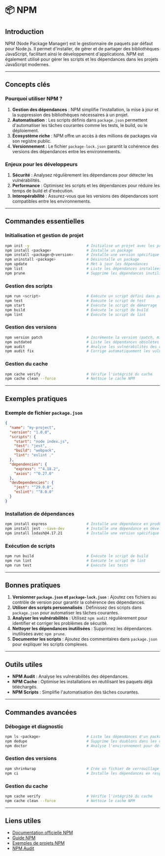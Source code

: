 # 📦 NPM

## Introduction

NPM (Node Package Manager) est le gestionnaire de paquets par défaut pour Node.js. Il permet d'installer, de gérer et de partager des bibliothèques JavaScript, facilitant ainsi le développement d'applications. NPM est également utilisé pour gérer les scripts et les dépendances dans les projets JavaScript modernes.

---

## Concepts clés

### Pourquoi utiliser NPM ?

1. **Gestion des dépendances** : NPM simplifie l'installation, la mise à jour et la suppression des bibliothèques nécessaires à un projet.
2. **Automatisation** : Les scripts définis dans `package.json` permettent d'automatiser les tâches courantes comme les tests, le build, ou le déploiement.
3. **Écosystème riche** : NPM offre un accès à des millions de packages via son registre public.
4. **Versionnement** : Le fichier `package-lock.json` garantit la cohérence des versions des dépendances entre les environnements.

### Enjeux pour les développeurs

1. **Sécurité** : Analysez régulièrement les dépendances pour détecter les vulnérabilités.
2. **Performance** : Optimisez les scripts et les dépendances pour réduire les temps de build et d'exécution.
3. **Interopérabilité** : Assurez-vous que les versions des dépendances sont compatibles entre les environnements.

---

## Commandes essentielles

### Initialisation et gestion de projet

```bash
npm init -y                          # Initialise un projet avec les paramètres par défaut
npm install <package>                # Installe un package
npm install <package>@<version>      # Installe une version spécifique d'un package
npm uninstall <package>              # Désinstalle un package
npm update                           # Met à jour les dépendances
npm list                             # Liste les dépendances installées
npm prune                            # Supprime les dépendances inutilisées
```

### Gestion des scripts

```bash
npm run <script>                     # Exécute un script défini dans package.json
npm test                             # Exécute le script de test
npm start                            # Exécute le script de démarrage
npm build                            # Exécute le script de build
npm lint                             # Exécute le script de lint
```

### Gestion des versions

```bash
npm version patch                    # Incrémente la version (patch, minor, major)
npm outdated                         # Liste les dépendances obsolètes
npm audit                            # Analyse les vulnérabilités des dépendances
npm audit fix                        # Corrige automatiquement les vulnérabilités
```

### Gestion du cache

```bash
npm cache verify                     # Vérifie l'intégrité du cache
npm cache clean --force              # Nettoie le cache NPM
```

---

## Exemples pratiques

### Exemple de fichier `package.json`

```json
{
  "name": "my-project",
  "version": "1.0.0",
  "scripts": {
    "start": "node index.js",
    "test": "jest",
    "build": "webpack",
    "lint": "eslint ."
  },
  "dependencies": {
    "express": "^4.18.2",
    "axios": "^0.27.0"
  },
  "devDependencies": {
    "jest": "^29.0.0",
    "eslint": "^8.0.0"
  }
}
```

### Installation de dépendances

```bash
npm install express                  # Installe une dépendance en production
npm install jest --save-dev          # Installe une dépendance en développement
npm install lodash@4.17.21           # Installe une version spécifique de lodash
```

### Exécution de scripts

```bash
npm run build                        # Exécute le script de build
npm run lint                         # Exécute le script de lint
npm run test                         # Exécute les tests
```

---

## Bonnes pratiques

1. **Versionner `package.json` et `package-lock.json`** : Ajoutez ces fichiers au contrôle de version pour garantir la cohérence des dépendances.
2. **Utiliser des scripts personnalisés** : Définissez des scripts dans `package.json` pour automatiser les tâches courantes.
3. **Analyser les vulnérabilités** : Utilisez `npm audit` régulièrement pour identifier et corriger les problèmes de sécurité.
4. **Nettoyer les dépendances inutilisées** : Supprimez les dépendances inutilisées avec `npm prune`.
5. **Documenter les scripts** : Ajoutez des commentaires dans `package.json` pour expliquer les scripts complexes.

---

## Outils utiles

- **NPM Audit** : Analyse les vulnérabilités des dépendances.
- **NPM Cache** : Optimise les installations en réutilisant les paquets déjà téléchargés.
- **NPM Scripts** : Simplifie l'automatisation des tâches courantes.

---

## Commandes avancées

### Débogage et diagnostic

```bash
npm ls <package>                     # Liste les dépendances d'un package spécifique
npm dedupe                           # Supprime les doublons dans les dépendances
npm doctor                           # Analyse l'environnement pour détecter les problèmes
```

### Gestion des versions

```bash
npm shrinkwrap                       # Crée un fichier de verrouillage des dépendances (alternative à package-lock.json)
npm ci                               # Installe les dépendances en respectant strictement le fichier package-lock.json
```

### Gestion du cache

```bash
npm cache verify                     # Vérifie l'intégrité du cache
npm cache clean --force              # Nettoie le cache NPM
```

---

## Liens utiles

- [Documentation officielle NPM](https://docs.npmjs.com)
- [Guide NPM](https://docs.npmjs.com/getting-started)
- [Exemples de projets NPM](https://github.com/npm/npm-examples)
- [NPM Audit](https://docs.npmjs.com/cli/v8/commands/npm-audit)
